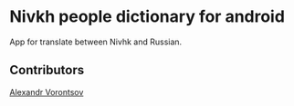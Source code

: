 # Nivkh people dictionary for android
App for translate between Nivhk and Russian.  
## Contributors
[Alexandr Vorontsov](https://github.com/alexvrntsv)